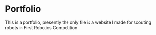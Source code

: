 # Portfolio
This is a portfolio, presently the only file is a website I made for scouting robots in First Robotics Competition
